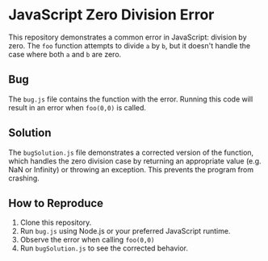 # JavaScript Zero Division Error

This repository demonstrates a common error in JavaScript: division by zero. The `foo` function attempts to divide `a` by `b`, but it doesn't handle the case where both `a` and `b` are zero.

## Bug
The `bug.js` file contains the function with the error. Running this code will result in an error when `foo(0,0)` is called.

## Solution
The `bugSolution.js` file demonstrates a corrected version of the function, which handles the zero division case by returning an appropriate value (e.g. NaN or Infinity) or throwing an exception.  This prevents the program from crashing. 

## How to Reproduce
1. Clone this repository.
2. Run `bug.js` using Node.js or your preferred JavaScript runtime.
3. Observe the error when calling `foo(0,0)`
4. Run `bugSolution.js` to see the corrected behavior.